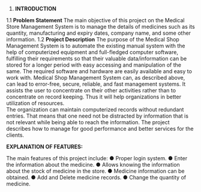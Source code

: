 1.	**INTRODUCTION**
 
 1.1 **Problem Statement**
The main objective of this project on the Medical Store Management System is to manage the details of medicines such as its quantity, manufacturing and expiry dates, company name, and some other information.
 1.2 **Project Description**
     The purpose of the Medical Shop Management System is to automate the existing manual system with the help of computerized equipment and full-fledged computer software, fulfilling their requirements so that their valuable data/information can be stored for a longer period with easy accessing and manipulation of the same.  The required software and hardware are easily available and easy to work with. 
      Medical Shop Management System can, as described above, can lead to error-free, secure, reliable, and fast management systems. It assists the user to concentrate on their other activities rather than to concentrate on record keeping.  Thus it will help organizations in better utilization of resources.   
      The organization can maintain computerized records without redundant entries.  That means that one need not be distracted by information that is not relevant while being able to reach the information. The project describes how to manage for good performance and better services for the clients.

**EXPLANATION OF FEATURES:**

The main features of this project include:
●	Proper login system.
●	Enter the information about the medicine.
●	Allows knowing the information about the stock of medicine in the store.
●	Medicine information can be obtained.
●	Add and Delete medicine records.
●	Change the quantity of medicine.
